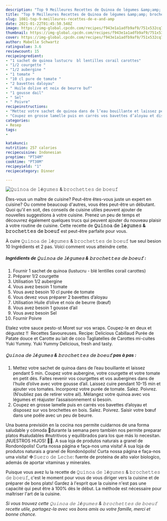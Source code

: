 ```yaml
---
description: "Top 9 Meilleures Recettes de 𝚀𝚞𝚒𝚗𝚘𝚊 𝚍𝚎 𝚕é𝚐𝚞𝚖𝚎𝚜 &amp;amp; 𝚋𝚛𝚘𝚌𝚑𝚎𝚝𝚝𝚎𝚜 𝚍𝚎 𝚋𝚘𝚎𝚞𝚏⁣"
title: "Top 9 Meilleures Recettes de 𝚀𝚞𝚒𝚗𝚘𝚊 𝚍𝚎 𝚕é𝚐𝚞𝚖𝚎𝚜 &amp;amp; 𝚋𝚛𝚘𝚌𝚑𝚎𝚝𝚝𝚎𝚜 𝚍𝚎 𝚋𝚘𝚎𝚞𝚏⁣"
slug: 1081-top-9-meilleures-recettes-de-e-and-amp
date: 2021-01-22T01:45:50.548Z
image: https://img-global.cpcdn.com/recipes/f943e1a1adfb9af9/751x532cq70/𝚀𝚞𝚒𝚗𝚘𝚊-𝚍𝚎-𝚕e𝚐𝚞𝚖𝚎𝚜-𝚋𝚛𝚘𝚌𝚑𝚎𝚝𝚝𝚎𝚜-𝚍𝚎-𝚋𝚘𝚎𝚞𝚏⁣-photo-principale-de-la-recette.jpg
thumbnail: https://img-global.cpcdn.com/recipes/f943e1a1adfb9af9/751x532cq70/𝚀𝚞𝚒𝚗𝚘𝚊-𝚍𝚎-𝚕e𝚐𝚞𝚖𝚎𝚜-𝚋𝚛𝚘𝚌𝚑𝚎𝚝𝚝𝚎𝚜-𝚍𝚎-𝚋𝚘𝚎𝚞𝚏⁣-photo-principale-de-la-recette.jpg
cover: https://img-global.cpcdn.com/recipes/f943e1a1adfb9af9/751x532cq70/𝚀𝚞𝚒𝚗𝚘𝚊-𝚍𝚎-𝚕e𝚐𝚞𝚖𝚎𝚜-𝚋𝚛𝚘𝚌𝚑𝚎𝚝𝚝𝚎𝚜-𝚍𝚎-𝚋𝚘𝚎𝚞𝚏⁣-photo-principale-de-la-recette.jpg
author: Mabelle Schwartz
ratingvalue: 3.6
reviewcount: 15
recipeingredient:
- "1 sachet de quinoa lustucru  bl lentilles corail carottes"
- "1/2 courgette "
- "1/2 aubergine "
- "1 tomate "
- "10 cl pure de tomate "
- "2 bavettes daloyau"
- " Huile dolive et noix de beurre buf"
- "1 gousse dail"
- " Sel"
- " Poivre"
recipeinstructions:
- "Mettez votre sachet de quinoa dans de l’eau bouillante et laissez pendant 5 min. Coupez votre aubergine, votre courgette et votre tomate en petit dés. Faites revenir vos courgettes et vos aubergines dans de l’huile d’olive avec votre gousse d’ail. Laissez cuire pendant 10-15 min et ajouter vos tomates. Incorporez votre purée de tomate. Salez. Poivrez. (N’oubliez pas de retirer votre ail). Mélangez votre quinoa avec vos légumes et réajuster l’assaisonnement si besoin."
- "Coupez en grosse lamelle puis en carrés vos bavettes d’aloyau et disposez sur vos brochettes en bois. Salez. Poivrez. Saisir votre bœuf dans une poêle avec un peu de beurre. ⁣"
categories:
- Resep
tags:
- 

katakunci:  
nutrition: 257 calories
recipecuisine: Indonesian
preptime: "PT34M"
cooktime: "PT30M"
recipeyield: "1"
recipecategory: Dinner

---
```



![𝚀𝚞𝚒𝚗𝚘𝚊 𝚍𝚎 𝚕é𝚐𝚞𝚖𝚎𝚜 &amp; 𝚋𝚛𝚘𝚌𝚑𝚎𝚝𝚝𝚎𝚜 𝚍𝚎 𝚋𝚘𝚎𝚞𝚏⁣](https://img-global.cpcdn.com/recipes/f943e1a1adfb9af9/751x532cq70/𝚀𝚞𝚒𝚗𝚘𝚊-𝚍𝚎-𝚕e𝚐𝚞𝚖𝚎𝚜-𝚋𝚛𝚘𝚌𝚑𝚎𝚝𝚝𝚎𝚜-𝚍𝚎-𝚋𝚘𝚎𝚞𝚏⁣-photo-principale-de-la-recette.jpg)

Êtes-vous un maître de cuisine? Peut-être êtes-vous juste un expert en cuisine? Ou comme beaucoup d'autres, vous êtes peut-être un débutant. Quoi qu'il en soit, des conseils de cuisine utiles peuvent ajouter de nouvelles suggestions à votre cuisine. Prenez un peu de temps et découvrez également quelques trucs qui peuvent ajouter du nouveau plaisir à votre routine de cuisine. Cette recette de <strong> 𝚀𝚞𝚒𝚗𝚘𝚊 𝚍𝚎 𝚕é𝚐𝚞𝚖𝚎𝚜 &amp; 𝚋𝚛𝚘𝚌𝚑𝚎𝚝𝚝𝚎𝚜 𝚍𝚎 𝚋𝚘𝚎𝚞𝚏⁣ </strong> est peut-être parfaite pour vous.

<!--inarticleads1-->

À cuire 𝚀𝚞𝚒𝚗𝚘𝚊 𝚍𝚎 𝚕é𝚐𝚞𝚖𝚎𝚜 &amp; 𝚋𝚛𝚘𝚌𝚑𝚎𝚝𝚝𝚎𝚜 𝚍𝚎 𝚋𝚘𝚎𝚞𝚏⁣ tue seul besion 10 Ingrédients et 2 pas. Voici comment vous atteindre cette.

##### Ingrédients de 𝚀𝚞𝚒𝚗𝚘𝚊 𝚍𝚎 𝚕é𝚐𝚞𝚖𝚎𝚜 &amp; 𝚋𝚛𝚘𝚌𝚑𝚎𝚝𝚝𝚎𝚜 𝚍𝚎 𝚋𝚘𝚎𝚞𝚏⁣ :

1. Fournir 1 sachet de quinoa (lustucru - blé lentilles corail carottes)⁣
1. Préparer 1/2 courgette ⁣
1. Utilisation 1/2 aubergine ⁣
1. Vous avez besoin 1 tomate ⁣
1. Vous avez besoin 10 cl purée de tomate ⁣
1. Vous devez vous préparer 2 bavettes d’aloyau⁣
1. Utilisation  Huile d’olive et noix de beurre (bœuf)⁣
1. Vous avez besoin 1 gousse d’ail⁣
1. Vous avez besoin  Sel⁣
1. Fournir  Poivre⁣


Etalez votre sauce pesto-st Moret sur vos wraps. Coupez-le en deux et dégustez !! ⁣ Recettes Savoureuses. Recipe: Delicious Cabillaud Purée de Patate douce et Carotte au lait de coco Tagliatelles de Carottes mi-cuites Yuki Yummy. Yuki Yummy Delicious, fresh and tasty. 

<!--inarticleads2-->

##### 𝚀𝚞𝚒𝚗𝚘𝚊 𝚍𝚎 𝚕é𝚐𝚞𝚖𝚎𝚜 &amp; 𝚋𝚛𝚘𝚌𝚑𝚎𝚝𝚝𝚎𝚜 𝚍𝚎 𝚋𝚘𝚎𝚞𝚏⁣ pas à pas :

1. Mettez votre sachet de quinoa dans de l’eau bouillante et laissez pendant 5 min. Coupez votre aubergine, votre courgette et votre tomate en petit dés. Faites revenir vos courgettes et vos aubergines dans de l’huile d’olive avec votre gousse d’ail. Laissez cuire pendant 10-15 min et ajouter vos tomates. Incorporez votre purée de tomate. Salez. Poivrez. (N’oubliez pas de retirer votre ail). Mélangez votre quinoa avec vos légumes et réajuster l’assaisonnement si besoin.
1. Coupez en grosse lamelle puis en carrés vos bavettes d’aloyau et disposez sur vos brochettes en bois. Salez. Poivrez. Saisir votre bœuf dans une poêle avec un peu de beurre. ⁣


Una buena previsión en la cocina nos permite cuidarnos de una forma saludable y cómoda 💚durante la semana pero también nos permite preparar platos #saludables #nutritivos y equilibrados para los que más lo necesitan. ¡NUESTROS HIJOS! ️🙏🏻. A sua loja de produtos naturais a granel de Rondonópolis! Curta nossa página e faça-nos uma visita! A sua loja de produtos naturais a granel de Rondonópolis! Curta nossa página e faça-nos uma visita! ᯽𝚂𝚞𝚎𝚛𝚘 𝚍𝚎 𝙻𝚎𝚌𝚑𝚎: fuente de proteína de alto valor biologíco, además de aportar vitaminas y minerales. 

<!--inarticleads1-->

<p>
Puisque vous avez lu la recette de 𝚀𝚞𝚒𝚗𝚘𝚊 𝚍𝚎 𝚕é𝚐𝚞𝚖𝚎𝚜 &amp; 𝚋𝚛𝚘𝚌𝚑𝚎𝚝𝚝𝚎𝚜 𝚍𝚎 𝚋𝚘𝚎𝚞𝚏⁣, c'est le moment pour vous de vous diriger vers la cuisine et de préparer de bons plats! Gardez à l'esprit que la cuisine n'est pas une capacité qui peut être à 100% dès le début. La méthode est nécessaire pour maîtriser l'art de la cuisine.
</p>

<p>
<i>Si vous trouvez cette 𝚀𝚞𝚒𝚗𝚘𝚊 𝚍𝚎 𝚕é𝚐𝚞𝚖𝚎𝚜 &amp; 𝚋𝚛𝚘𝚌𝚑𝚎𝚝𝚝𝚎𝚜 𝚍𝚎 𝚋𝚘𝚎𝚞𝚏⁣ recette utile, partagez-la avec vos bons amis ou votre famille, merci et bonne chance.</i>
</p>
